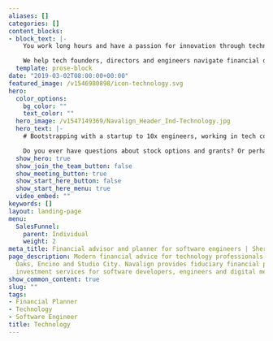 ```yaml
---
aliases: []
categories: []
content_blocks:
- block_text: |-
    You work long hours and have a passion for innovation through technology. We believe you deserve a team of modern financial experts who appreciate that passion and who understand the complexities of investing and financial planning for technology professionals.

    We help tech founders, directors and engineers navigate financial decisions aligned with your life goals. We’d like to show you how you can benefit from our extensive experience working with professionals in tech.
  template: prose-block
date: "2019-03-02T08:00:00+00:00"
featured_image: /v1546980898/icon-technology.svg
hero:
  color_options:
    bg_color: ""
    text_color: ""
  hero_image: /v1547149369/Navalign_Header_Ind-Technology.jpg
  hero_text: |-
    # Bootstrapping with a startup to 10x engineers, working in tech comes with unique financial challenges and opportunities.

    Do you ever have questions about stock options and grants? Or perhaps you need input on developing your game plan for financial independence? That’s why we’re here, to help you navigate your personal financial journey and to build wealth for a financial future that meets your specific needs. As your financial advocate we collaborate with accountants, attorneys and your team of other trusted advisors, ensuring your best interest always comes first.
  show_hero: true
  show_join_the_team_button: false
  show_meeting_button: true
  show_start_here_button: false
  show_start_here_menu: true
  video_embed: ""
keywords: []
layout: landing-page
menu:
  SalesFunnel:
    parent: Individual
    weight: 2
meta_title: Financial advisor and planner for software engineers | Sherman Oaks
page_description: Modern financial advice for technology professionals in Sherman
  Oaks, Encino and Studio City. Navalign provides fiduciary financial planning and
  investment services for software developers, engineers and digital media professionals.
show_common_content: true
slug: ""
tags:
- Financial Planner
- Technology
- Software Engineer
title: Technology
---
```

